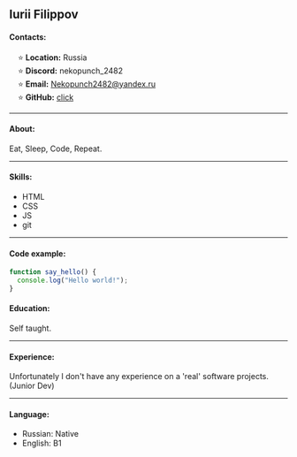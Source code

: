 ## Iurii Filippov

#### Contacts:
&nbsp;&nbsp;&nbsp;&nbsp;⭐ **Location:** Russia <br/>
&nbsp;&nbsp;&nbsp;&nbsp;⭐ **Discord:** nekopunch_2482 <br/>
&nbsp;&nbsp;&nbsp;&nbsp;⭐ **Email:** Nekopunch2482@yandex.ru <br/>
&nbsp;&nbsp;&nbsp;&nbsp;⭐ **GitHub:** [click](https://example.com) <br/>

---
#### About:
<p>
Eat, Sleep, Code, Repeat.
</p>

---
#### Skills:
  + HTML
  + CSS
  + JS
  + git

---
#### Code example:
```js
function say_hello() {
  console.log("Hello world!");
}
```

#### Education:
Self taught.

---
#### Experience:
Unfortunately I don't have any experience on a 'real' software projects. (Junior Dev)

---
#### Language:
  + Russian: Native
  + English: B1

